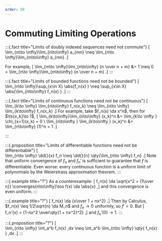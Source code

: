 ```yaml
---
order: 50
---
```


# Commuting Limiting Operations


:::{.fact title="Limits of doubly indexed sequences need not commute"}
\[
\lim_{m\to \infty}\lim_{n\to\infty} a_{mn}
\neq \lim_{n\to \infty}\lim_{m\to\infty} a_{mn}
.\]

For example, 
\[
\lim_{m\to \infty}\lim_{n\to\infty} {n \over n + m} &= 1 \neq 0 =
\lim_{n\to \infty}\lim_{m\to\infty} {n \over n + m}
.\]
:::

:::{.fact title="Limits of bounded functions need not be bounded"}
\[  
\lim_{n\to \infty}\sup_{x\in X} \abs{f_n(x) } \neq \sup_{x\in X} \abs{\lim_{n\to\infty} f_n(x) }
.\]
:::

:::{.fact title="Limits of continuous functions need not be continuous"}
\[  
\lim_{k\to \infty} \lim_{n\to\infty} f_n(x_k) \neq
\lim_{n\to \infty} \lim_{k\to\infty} f_n(x_k)
.\]
For example, take $f_n(x) \da x^n$, then for $\ts{x_k}\to 1$,
\[
\lim_{k\to\infty}\lim_{n\to\infty} (x_k)^n 
&= \lim_{k\to \infty } \chi_{x=1}(x_k) 
= 0 \\
\lim_{n\to\infty } \lim_{k\to\infty } (x_k)^n
&= \lim_{n\to\infty} (1)^n 
= 1
.\]

:::

:::{.proposition title="Limits of differentiable functions need not be differentiable"}
\[  
\lim_{n\to \infty} \dd{}{x} f_n \neq \dd{}{n} \qty{\lim_{n\to \infty} f_n}
.\]
Note that uniform convergence of $f_n$ and $f_n'$ is sufficient to guarantee that $f$ is differentiable.
Even worse: every continuous function is a uniform limit of polynomials by the Weierstrass approximation theorem.
:::

:::{.example title="?"}
As a counterexample:
\[
f_n(x) \da \sqrt{x^2 + {1\over n}} \converges{n\to\infty}\too f(x) \da \abs{x}
,\]
and this convergence is even uniform.
:::

:::{.example title="?"}
\[
f_n(x) \da {x\over 1 + nx^2}
.\]
Then by Calculus, $f_n(x) \leq 1/2\sqrt{n} \da M_n$ and $f_n\to 0$ uniformly, so $f' = 0$.
But 
\[
f_n'(x) = {1-nx^2 \over\qty{1 + nx^2}^2}
,\]
and $f_n'(0) \to 1$.
:::

:::{.proposition title="?"}
\[  
\lim_{n\to \infty} \int_a^b f_n(x) \,dx \neq \int_a^b \lim_{n\to \infty} \qty{ f_n(x) } \,dx
.\]
:::

